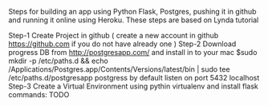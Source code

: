 Steps for building an app using Python Flask, Postgres, pushing it in github and running it online using Heroku. These steps are based on Lynda tutorial

Step-1  Create Project in github ( create a new account in github https://github.com if you do not have already one )
Step-2  Download progress DB from http://postgresapp.com/ and install in to your mac
  $sudo mkdir -p /etc/paths.d && echo /Applications/Postgres.app/Contents/Versions/latest/bin | sudo tee /etc/paths.d/postgresapp
  postgress by default listen on port 5432 localhost
Step-3  Create a Virtual Environment using pythin virtualenv and install flask
  commands:
TODO
